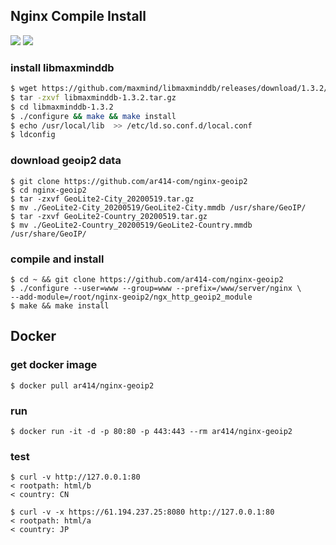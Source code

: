 ## Nginx Compile Install 
![](https://img.shields.io/badge/build-passing-brightgreen)
![](https://img.shields.io/badge/coverage-100%25-green)

### install libmaxminddb
```bash
$ wget https://github.com/maxmind/libmaxminddb/releases/download/1.3.2/libmaxminddb-1.3.2.tar.gz
$ tar -zxvf libmaxminddb-1.3.2.tar.gz
$ cd libmaxminddb-1.3.2
$ ./configure && make && make install
$ echo /usr/local/lib  >> /etc/ld.so.conf.d/local.conf 
$ ldconfig
```

### download geoip2 data 
```
$ git clone https://github.com/ar414-com/nginx-geoip2
$ cd nginx-geoip2
$ tar -zxvf GeoLite2-City_20200519.tar.gz
$ mv ./GeoLite2-City_20200519/GeoLite2-City.mmdb /usr/share/GeoIP/
$ tar -zxvf GeoLite2-Country_20200519.tar.gz
$ mv ./GeoLite2-Country_20200519/GeoLite2-Country.mmdb /usr/share/GeoIP/ 
```

### compile and install
```
$ cd ~ && git clone https://github.com/ar414-com/nginx-geoip2
$ ./configure --user=www --group=www --prefix=/www/server/nginx \
--add-module=/root/nginx-geoip2/ngx_http_geoip2_module
$ make && make install
```

## Docker

### get docker image
```
$ docker pull ar414/nginx-geoip2
```

### run
```
$ docker run -it -d -p 80:80 -p 443:443 --rm ar414/nginx-geoip2
```

### test
```
$ curl -v http://127.0.0.1:80
< rootpath: html/b
< country: CN
```

```
$ curl -v -x https://61.194.237.25:8080 http://127.0.0.1:80
< rootpath: html/a
< country: JP
```

 